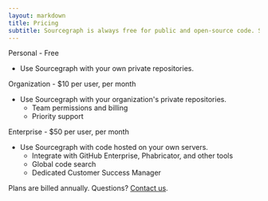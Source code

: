 ```yaml
---
layout: markdown
title: Pricing
subtitle: Sourcegraph is always free for public and open-source code. Start using it for private code with a paid plan.
---
```


Personal - Free
* Use Sourcegraph with your own private repositories.

Organization - $10 per user, per month
* Use Sourcegraph with your organization's private repositories.
  * Team permissions and billing
  * Priority support

Enterprise - $50 per user, per month
* Use Sourcegraph with code hosted on your own servers.
  * Integrate with GitHub Enterprise, Phabricator, and other tools
  * Global code search
  * Dedicated Customer Success Manager

Plans are billed annually. Questions? <a href="mailto:sales@sourcegraph.com">Contact us</a>.